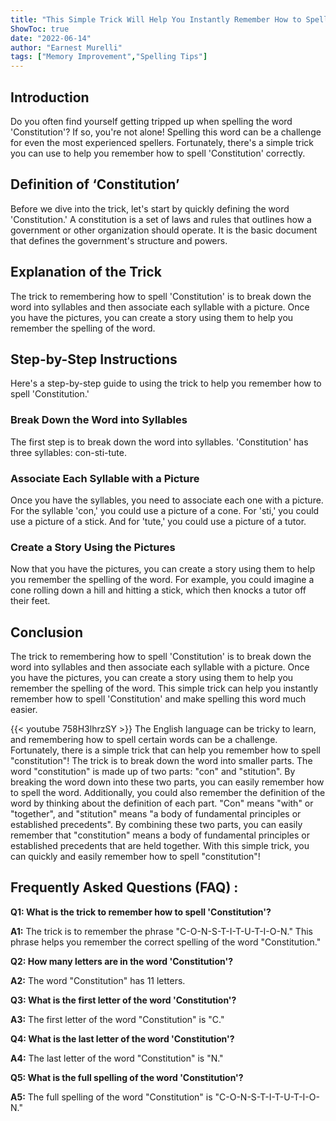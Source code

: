 ```yaml
---
title: "This Simple Trick Will Help You Instantly Remember How to Spell 'Constitution'!"
ShowToc: true 
date: "2022-06-14"
author: "Earnest Murelli" 
tags: ["Memory Improvement","Spelling Tips"]
---
```

## Introduction
Do you often find yourself getting tripped up when spelling the word 'Constitution'? If so, you're not alone! Spelling this word can be a challenge for even the most experienced spellers. Fortunately, there's a simple trick you can use to help you remember how to spell 'Constitution' correctly. 

## Definition of ‘Constitution’
Before we dive into the trick, let's start by quickly defining the word 'Constitution.' A constitution is a set of laws and rules that outlines how a government or other organization should operate. It is the basic document that defines the government's structure and powers.

## Explanation of the Trick
The trick to remembering how to spell 'Constitution' is to break down the word into syllables and then associate each syllable with a picture. Once you have the pictures, you can create a story using them to help you remember the spelling of the word. 

## Step-by-Step Instructions
Here's a step-by-step guide to using the trick to help you remember how to spell 'Constitution.' 

### Break Down the Word into Syllables
The first step is to break down the word into syllables. 'Constitution' has three syllables: con-sti-tute. 

### Associate Each Syllable with a Picture
Once you have the syllables, you need to associate each one with a picture. For the syllable 'con,' you could use a picture of a cone. For 'sti,' you could use a picture of a stick. And for 'tute,' you could use a picture of a tutor. 

### Create a Story Using the Pictures
Now that you have the pictures, you can create a story using them to help you remember the spelling of the word. For example, you could imagine a cone rolling down a hill and hitting a stick, which then knocks a tutor off their feet. 

## Conclusion
The trick to remembering how to spell 'Constitution' is to break down the word into syllables and then associate each syllable with a picture. Once you have the pictures, you can create a story using them to help you remember the spelling of the word. This simple trick can help you instantly remember how to spell 'Constitution' and make spelling this word much easier.

{{< youtube 758H3lhrzSY >}} 
The English language can be tricky to learn, and remembering how to spell certain words can be a challenge. Fortunately, there is a simple trick that can help you remember how to spell "constitution"! The trick is to break down the word into smaller parts. The word "constitution" is made up of two parts: "con" and "stitution". By breaking the word down into these two parts, you can easily remember how to spell the word. Additionally, you could also remember the definition of the word by thinking about the definition of each part. "Con" means "with" or "together", and "stitution" means "a body of fundamental principles or established precedents". By combining these two parts, you can easily remember that "constitution" means a body of fundamental principles or established precedents that are held together. With this simple trick, you can quickly and easily remember how to spell "constitution"!

## Frequently Asked Questions (FAQ) :
**Q1: What is the trick to remember how to spell 'Constitution'?**

**A1:** The trick is to remember the phrase "C-O-N-S-T-I-T-U-T-I-O-N." This phrase helps you remember the correct spelling of the word "Constitution."

**Q2: How many letters are in the word 'Constitution'?**

**A2:** The word "Constitution" has 11 letters.

**Q3: What is the first letter of the word 'Constitution'?**

**A3:** The first letter of the word "Constitution" is "C."

**Q4: What is the last letter of the word 'Constitution'?**

**A4:** The last letter of the word "Constitution" is "N."

**Q5: What is the full spelling of the word 'Constitution'?**

**A5:** The full spelling of the word "Constitution" is "C-O-N-S-T-I-T-U-T-I-O-N."






